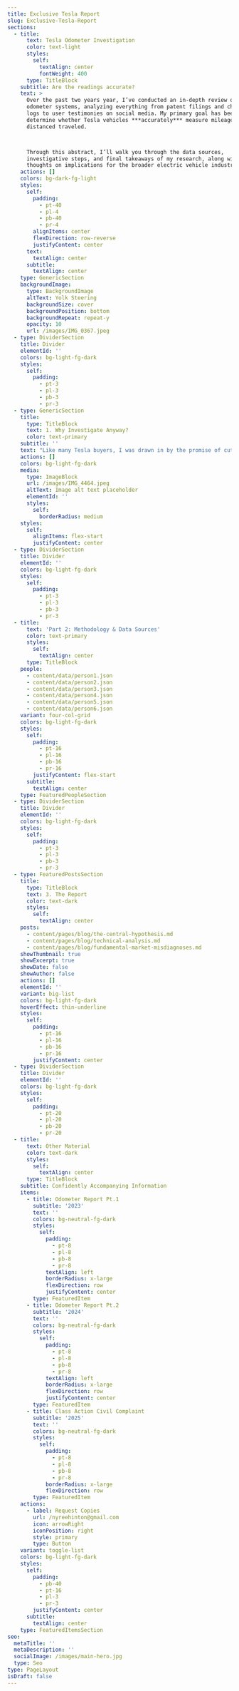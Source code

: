 ```yaml
---
title: Exclusive Tesla Report
slug: Exclusive-Tesla-Report
sections:
  - title:
      text: Tesla Odometer Investigation
      color: text-light
      styles:
        self:
          textAlign: center
          fontWeight: 400
      type: TitleBlock
    subtitle: Are the readings accurate?
    text: >
      Over the past two years year, I’ve conducted an in-depth review of Tesla’s
      odometer systems, analyzing everything from patent filings and charging
      logs to user testimonies on social media. My primary goal has been to
      determine whether Tesla vehicles ***accurately*** measure mileage, or
      distanced traveled. 



      Through this abstract, I’ll walk you through the data sources,
      investigative steps, and final takeaways of my research, along with my
      thoughts on implications for the broader electric vehicle industry.
    actions: []
    colors: bg-dark-fg-light
    styles:
      self:
        padding:
          - pt-40
          - pl-4
          - pb-40
          - pr-4
        alignItems: center
        flexDirection: row-reverse
        justifyContent: center
      text:
        textAlign: center
      subtitle:
        textAlign: center
    type: GenericSection
    backgroundImage:
      type: BackgroundImage
      altText: Yolk Steering
      backgroundSize: cover
      backgroundPosition: bottom
      backgroundRepeat: repeat-y
      opacity: 10
      url: /images/IMG_0367.jpeg
  - type: DividerSection
    title: Divider
    elementId: ''
    colors: bg-light-fg-dark
    styles:
      self:
        padding:
          - pt-3
          - pl-3
          - pb-3
          - pr-3
  - type: GenericSection
    title:
      type: TitleBlock
      text: 1. Why Investigate Anyway?
      color: text-primary
    subtitle: ''
    text: "Like many Tesla buyers, I was drawn in by the promise of cutting-edge technology, efficiency, and long-term savings. I spent $60,000 on a used 2020 Tesla Model Y, expecting a reliable, high-performance vehicle. Instead, I found myself bringing it in for service at least once every month for the first 6-7 months. On top of that, I spent over $5,000 on tires, watching them wear out at an alarming rate. My preconceived notions about electric vehicles—lower maintenance, long-lasting components, and superior efficiency—were quickly turned upside down.\_\n\nThen I noticed something even stranger: the miles on my odometer were accumulating far too quickly. Given how often the car was either in service or unusable, I suspected something was off. But what really cemented my suspicion was my own driving history—I had previously owned a Chevy Camaro, a Mercedes, and another Camaro, and none of those vehicles had ever felt this *disconnected* from reality in terms of mileage, efficiency, or required maintenance. Something about the Tesla just felt… **off**.\n\nOnce Tesla refused to honor repairs after my warranty expired, I revisited the odometer issue and conducted a simple Google search, which led me to Reddit threads full of Tesla owners experiencing the same discrepancies. That moment sent me down the rabbit hole. **Given my extensive background in capital markets, fundamental equity research, data analytics, and shareholder governance, it was only natural to leverage those skills—not from the usual lens of institutional investing, but from one of consumer protection.** What began as a frustrating ownership experience quickly turned into a large-scale investigation into Tesla’s practices, uncovering something far more deceptive.\n"
    actions: []
    colors: bg-light-fg-dark
    media:
      type: ImageBlock
      url: /images/IMG_4464.jpeg
      altText: Image alt text placeholder
      elementId: ''
      styles:
        self:
          borderRadius: medium
    styles:
      self:
        alignItems: flex-start
        justifyContent: center
  - type: DividerSection
    title: Divider
    elementId: ''
    colors: bg-light-fg-dark
    styles:
      self:
        padding:
          - pt-3
          - pl-3
          - pb-3
          - pr-3
  - title:
      text: 'Part 2: Methodology & Data Sources'
      color: text-primary
      styles:
        self:
          textAlign: center
      type: TitleBlock
    people:
      - content/data/person1.json
      - content/data/person2.json
      - content/data/person3.json
      - content/data/person4.json
      - content/data/person5.json
      - content/data/person6.json
    variant: four-col-grid
    colors: bg-light-fg-dark
    styles:
      self:
        padding:
          - pt-16
          - pl-16
          - pb-16
          - pr-16
        justifyContent: flex-start
      subtitle:
        textAlign: center
    type: FeaturedPeopleSection
  - type: DividerSection
    title: Divider
    elementId: ''
    colors: bg-light-fg-dark
    styles:
      self:
        padding:
          - pt-3
          - pl-3
          - pb-3
          - pr-3
  - type: FeaturedPostsSection
    title:
      type: TitleBlock
      text: 3. The Report
      color: text-dark
      styles:
        self:
          textAlign: center
    posts:
      - content/pages/blog/the-central-hypothesis.md
      - content/pages/blog/technical-analysis.md
      - content/pages/blog/fundamental-market-misdiagnoses.md
    showThumbnail: true
    showExcerpt: true
    showDate: false
    showAuthor: false
    actions: []
    elementId: ''
    variant: big-list
    colors: bg-light-fg-dark
    hoverEffect: thin-underline
    styles:
      self:
        padding:
          - pt-16
          - pl-16
          - pb-16
          - pr-16
        justifyContent: center
  - type: DividerSection
    title: Divider
    elementId: ''
    colors: bg-light-fg-dark
    styles:
      self:
        padding:
          - pt-20
          - pl-20
          - pb-20
          - pr-20
  - title:
      text: Other Material
      color: text-dark
      styles:
        self:
          textAlign: center
      type: TitleBlock
    subtitle: Confidently Accompanying Information
    items:
      - title: Odometer Report Pt.1
        subtitle: '2023'
        text: ''
        colors: bg-neutral-fg-dark
        styles:
          self:
            padding:
              - pt-8
              - pl-8
              - pb-8
              - pr-8
            textAlign: left
            borderRadius: x-large
            flexDirection: row
            justifyContent: center
        type: FeaturedItem
      - title: Odometer Report Pt.2
        subtitle: '2024'
        text: ''
        colors: bg-neutral-fg-dark
        styles:
          self:
            padding:
              - pt-8
              - pl-8
              - pb-8
              - pr-8
            textAlign: left
            borderRadius: x-large
            flexDirection: row
            justifyContent: center
        type: FeaturedItem
      - title: Class Action Civil Complaint
        subtitle: '2025'
        text: ''
        colors: bg-neutral-fg-dark
        styles:
          self:
            padding:
              - pt-8
              - pl-8
              - pb-8
              - pr-8
            borderRadius: x-large
            flexDirection: row
        type: FeaturedItem
    actions:
      - label: Request Copies
        url: /nyreehinton@gmail.com
        icon: arrowRight
        iconPosition: right
        style: primary
        type: Button
    variant: toggle-list
    colors: bg-light-fg-dark
    styles:
      self:
        padding:
          - pb-40
          - pt-16
          - pl-3
          - pr-3
        justifyContent: center
      subtitle:
        textAlign: center
    type: FeaturedItemsSection
seo:
  metaTitle: ''
  metaDescription: ''
  socialImage: /images/main-hero.jpg
  type: Seo
type: PageLayout
isDraft: false
---
```

